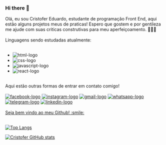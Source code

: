 ### Hi there :pencil:

Olá, eu sou Cristofer Eduardo, estudante de programação Front End, aqui estão alguns projetos meus de praticas! 
Espero que gostem e por gentileza me ajude com suas criticas construtivas para meu aperfeiçoamento. :open_hands::rocket::rocket:
<br>
<br>
Linguagens sendo estudadas atualmente:
<br>
<br>
 - <img src="https://img.shields.io/badge/HTML5-E34F26?style=for-the-badge&logo=html5&logoColor=white" alt="html-logo"/>
 - <img src="https://img.shields.io/badge/CSS3-1572B6?style=for-the-badge&logo=css3&logoColor=white" alt="css-logo" />
 - <img src="https://img.shields.io/badge/JavaScript-F7DF1E?style=for-the-badge&logo=javascript&logoColor=black" alt="javascript-logo" />
 - <img src="https://img.shields.io/badge/React-20232A?style=for-the-badge&logo=react&logoColor=61DAFB" alt="react-logo" />
 <br>
 Aqui estão outras formas de entrar em contato comigo!
 <br>
 <br>
 <a href="https://www.facebook.com/profile.php?id=100010966382210"><img src="https://img.shields.io/badge/Facebook-1877F2?style=for-the-badge&logo=facebook&logoColor=white" alt="facebook-logo" /></a>
 <a href="https://www.instagram.com/crisdudu_/"><img src="https://img.shields.io/badge/Instagram-E4405F?style=for-the-badge&logo=instagram&logoColor=white" alt="instagram-logo" /></a>
 <a href="CristoferMedeiros85@gmail.com"><img src="https://img.shields.io/badge/Gmail-D14836?style=for-the-badge&logo=gmail&logoColor=white" alt="gmail-logo"/></a>
 <a href="https://api.whatsapp.com/send?phone=5549999620220&text=Ol%C3%A1%2C%20mande%20me%20uma%20mensagem!"><img src="https://img.shields.io/badge/WhatsApp-25D366?style=for-the-badge&logo=whatsapp&logoColor=white" alt="whatsapp-logo"/></a>
 <a href="https://criarmeulink.com.br/u/1661221168"><img src="https://img.shields.io/badge/Telegram-2CA5E0?style=for-the-badge&logo=telegram&logoColor=white" alt="telegram-logo"/></a>
 <a href="https://www.linkedin.com/in/cristofer-eduardo-medeiros-3ba56a230/"><img src="https://img.shields.io/badge/LinkedIn-0077B5?style=for-the-badge&logo=linkedin&logoColor=white" alt="linkedin-logo"/></>
<br>
<br>
Seja bem vindo ao meu Github! :smile:
<br>
<br>
 
[![Top Langs](https://github-readme-stats.vercel.app/api/top-langs/?username=Crisduduu)](https://github.com/anuraghazra/github-readme-stats)
 
[![Cristofer GitHub stats](https://github-readme-stats.vercel.app/api?username=Crisduduu)](https://github.com/anuraghazra/github-readme-stats)
 
